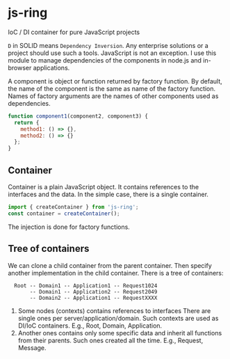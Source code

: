 # js-ring

IoC / DI container for pure JavaScript projects

`D` in SOLID means `Dependency Inversion`.
Any enterprise solutions or a project should use such a tools.
JavaScript is not an exception.
I use this module
to manage dependencies of the components
in node.js and in-browser applications.

A component is object or function returned by factory function.
By default, the name of the component is the same as name of the factory function.
Names of factory arguments are the names of other components used as dependencies.

```javascript
function component1(component2, component3) {
  return {
    method1: () => {},
    method2: () => {}
  };
}
```

## Container

Container is a plain JavaScript object.
It contains references to the interfaces and the data.
In the simple case, there is a single container.

```javascript
import { createContainer } from 'js-ring';
const container = createContainer();
```

The injection is done for factory functions.

## Tree of containers

We can clone a child container from the parent container.
Then specify another implementation in the child container.
There is a tree of containers:

```
  Root -- Domain1 -- Application1 -- Request1024
       -- Domain1 -- Application2 -- Request2049
       -- Domain2 -- Application1 -- RequestXXXX
```

1. Some nodes (contexts) contains references to interfaces
    There are single ones per server/application/domain.
    Such contexts are used as DI/IoC containers.
    E.g., Root, Domain, Application.
2. Another ones contains only some specific data
    and inherit all functions from their parents.
    Such ones created all the time.
    E.g., Request, Message.
